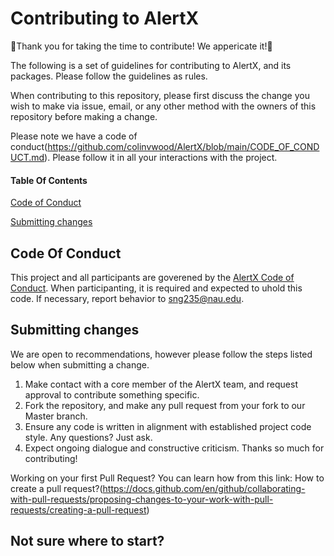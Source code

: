 # Contributing to AlertX
:tada:Thank you for taking the time to contribute! We appericate it!:tada:

The following is a set of guidelines for contributing to AlertX, and its packages. Please follow the guidelines as rules.

When contributing to this repository, please first discuss the change you wish to make via issue, email, or any other method with the owners of this repository before making a change.

Please note we have a code of conduct(https://github.com/colinvwood/AlertX/blob/main/CODE_OF_CONDUCT.md). Please follow it in all your interactions with the project.

#### Table Of Contents

[Code of Conduct](#code-of-conduct)

[Submitting changes](#Submitting-changes)

## Code Of Conduct
This project and all participants are goverened by the [AlertX Code of Conduct](CODE_OF_CONDUCT.md). When participanting, it is required and expected to uhold this code.
If necessary, report behavior to [sng235@nau.edu](mailto:sng235@nau.edu).
## Submitting changes

We are open to recommendations, however please follow the steps listed below when submitting a change.

1. Make contact with a core member of the AlertX team, and request approval to contribute something specific.
2. Fork the repository, and make any pull request from your fork to our Master branch.
3. Ensure any code is written in alignment with established project code style. Any questions? Just ask.
4. Expect ongoing dialogue and constructive criticism. Thanks so much for contributing!


Working on your first Pull Request? You can learn how from this link: How to create a pull request?(https://docs.github.com/en/github/collaborating-with-pull-requests/proposing-changes-to-your-work-with-pull-requests/creating-a-pull-request)

## Not sure where to start? 



